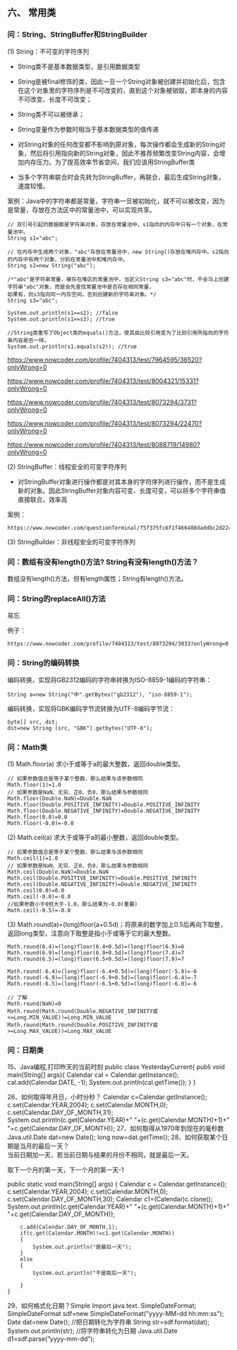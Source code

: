 ## 六、 常用类

### 问：String、StringBuffer和StringBuilder

(1) String：不可变的字符序列

- String类不是基本数据类型，是引用数据类型

- String是被final修饰的类，因此一旦一个String对象被创建并初始化后，包含在这个对象里的字符序列是不可改变的，直到这个对象被销毁，即本身的内容不可改变、长度不可改变；

- String类不可以被继承；

- String变量作为参数时相当于基本数据类型的值传递

- 对String对象的任何改变都不影响到原对象，每次操作都会生成新的String对象，然后将引用指向新的String对象，因此不推荐频繁改变String内容，会增加内存压力。为了提高效率节省空间，我们应该用StringBuffer类

- 当多个字符串联合时会先转为StringBuffer，再联合，最后生成String对象，速度较慢。

案例：Java中的字符串都是常量，字符串一旦被初始化，就不可以被改变，因为是常量，存放在方法区中的常量池中，可以实现共享。

	// 双引号引起的数据都是字符串对象，存放在常量池中。s1指向的内存中只有一个对象，在常量池中。 
	String s1="abc";

	// 在内存中生成两个对象，"abc"存放在常量池中，new String()存放在堆内存中。s2指向的内存中有两个对象，分别在常量池中和堆内存中。
	String s2=new String("abc");

	/*"abc"是字符串常量，被存在堆区的常量池中，当定义String s3="abc"时，不会马上创建字符串"abc"对象，而是会先查找常量池中是否存在相同常量，
	如果有，则s3指向同一内存空间，否则创建新的字符串对象。*/
	String s3="abc";
	
	System.out.println(s1==s2); //false
	System.out.println(s1==s3); //true

	//String类重写了Object类的equals()方法，使其由比较引用变为了比较引用所指向的字符串内容是否一样。
	System.out.println(s1.equals(s2)); //true

https://www.nowcoder.com/profile/7404313/test/7964595/36520?onlyWrong=0

https://www.nowcoder.com/profile/7404313/test/8004321/15331?onlyWrong=0


https://www.nowcoder.com/profile/7404313/test/8073294/3731?onlyWrong=0

https://www.nowcoder.com/profile/7404313/test/8073294/22470?onlyWrong=0

https://www.nowcoder.com/profile/7404313/test/8088719/14980?onlyWrong=0

(2) StringBuffer：线程安全的可变字符序列

- 对StringBuffer对象进行操作都是对其本身的字符序列进行操作，而不是生成新的对象。因此StringBuffer对象内容可变、长度可变，可以将多个字符串值直接联合，效率高

案例：

	https://www.nowcoder.com/questionTerminal/f5f375fc6f1f466488daddbc2d224e4d

(3) StringBuilder：非线程安全的可变字符序列

### 问：数组有没有length()方法? String有没有length()方法？

数组没有length()方法，但有length属性；String有length()方法。

### 问：String的replaceAll()方法

易忘

例子：
	
	https://www.nowcoder.com/profile/7404313/test/8073294/3033?onlyWrong=0

### 问：String的编码转换

编码转换，实现将GB2312编码的字符串转换为ISO-8859-1编码的字符串：

	String a=new String("中".getBytes("gb2312"), "iso-8859-1");

编码转换，实现将GBK编码字节流转换为UTF-8编码字节流：

	byte[] src, dst;
	dst=new String (src, "GBK").getbytes("UTF-8");

### 问：Math类

(1) Math.floor(a) 求小于或等于a的最大整数，返回double类型。

	// 如果参数值总是等于某个整数，那么结果与该参数相同
	Math.floor(1)=1.0
	// 如果参数是NaN、无穷、正0、负0，那么结果与参数相同
	Math.floor(Double.NaN)=Double.NaN
	Math.floor(Double.POSITIVE_INFINITY)=Double.POSITIVE_INFINITY
	Math.floor(Double.NEGATIVE_INFINITY)=Double.NEGATIVE_INFINITY
	Math.floor(0.0)=0.0
	Math.floor(-0.0)=-0.0

(2) Math.ceil(a) 求大于或等于a的最小整数，返回double类型。
	
	// 如果参数值总是等于某个整数，那么结果与该参数相同
	Math.ceil(1)=1.0
	// 如果参数是NaN、无穷、正0、负0，那么结果与参数相同
	Math.ceil(Double.NaN)=Double.NaN
	Math.ceil(Double.POSITIVE_INFINITY)=Double.POSITIVE_INFINITY
	Math.ceil(Double.NEGATIVE_INFINITY)=Double.NEGATIVE_INFINITY
	Math.ceil(0.0)=0.0
	Math.ceil(-0.0)=-0.0
	//如果参数小于0但大于-1.0，那么结果为-0.0(重要)
	Math.ceil(-0.5)=-0.0 

(3) Math.round(a)=(long)floor(a+0.5d)；将原来的数字加上0.5后再向下取整，返回long类型，注意向下取整是指小于或等于它的最大整数。

	Math.round(6.4)=(long)floor(6.4+0.5d)=(long)floor(6.9)=6
	Math.round(6.9)=(long)floor(6.9+0.5d)=(long)floor(7.4)=7
	Math.round(6.5)=(long)floor(6.5+0.5d)=(long)floor(7.0)=7

	Math.round(-6.4)=(long)floor(-6.4+0.5d)=(long)floor(-5.9)=-6
	Math.round(-6.9)=(long)floor(-6.9+0.5d)=(long)floor(-6.4)=-7
	Math.round(-6.5)=(long)floor(-6.5+0.5d)=(long)floor(-6.0)=-6

	// 了解
	Math.round(NaN)=0
	Math.round(Math.round(Double.NEGATIVE_INFINITY或<=Long.MIN_VALUE))=Long.MIN_VALUE
	Math.round(Math.round(Double.POSITIVE_INFINITY或>=Long.MAX_VALUE))=Long.MAX_VALUE




### 问：日期类

15、Java编程,打印昨天的当前时刻
public class YesterdayCurrent{
publi void main(String[] args){
Calendar cal = Calendar.getInstance();
cal.add(Calendar.DATE, -1);
System.out.println(cal.getTime());
}
} 



26、如何取得年月日，小时分秒？
Calendar c=Calendar.getInstance();
		c.set(Calendar.YEAR,2004);
		c.set(Calendar.MONTH,0);
		c.set(Calendar.DAY_OF_MONTH,31);
		System.out.println(c.get(Calendar.YEAR)+"  "+(c.get(Calendar.MONTH)+1)+"  "+c.get(Calendar.DAY_OF_MONTH));
27、如何取得从1970年到现在的毫秒数
Java.util.Date dat=new Date();
long now=dat.getTime();
28、如何获取某个日期是当月的最后一天？		
当前日期加一天，若当前日期与结果的月份不相同，就是最后一天。

取下一个月的第一天，下一个月的第一天-1

public static void main(String[] args)
	{
		Calendar c = Calendar.getInstance();
		c.set(Calendar.YEAR,2004);
		c.set(Calendar.MONTH,0);
		c.set(Calendar.DAY_OF_MONTH,30);
		Calendar c1=(Calendar)c.clone();
		System.out.println(c.get(Calendar.YEAR)+"  "+(c.get(Calendar.MONTH)+1)+"  "+c.get(Calendar.DAY_OF_MONTH));
		
		c.add(Calendar.DAY_OF_MONTH,1);
		if(c.get(Calendar.MONTH)!=c1.get(Calendar.MONTH))
		{
			System.out.println("是最后一天");
		}
		else
		{
			System.out.println("不是取后一天");
			
		}
	} 

29、如何格式化日期？Simple
Import java.text. SimpleDateFormat;
SimpleDateFormat sdf=new SimpleDateFormat("yyyy-MM-dd hh:mm:ss");
Date dat=new Date();
//把日期转化为字符串
String str=sdf.format(dat);
System.out.println(str);
//将字符串转化为日期
Java.util.Date d1=sdf.parse(“yyyy-mm-dd”);


